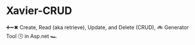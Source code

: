# Xavier-CRUD
➕➖✖ Create, Read (aka retrieve), Update, and Delete (CRUD),  🚲 Generator Tool 🕓 in Asp.net 🏎
